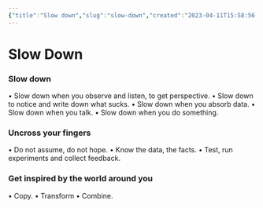 ```yaml
---
{"title":"Slow down","slug":"slow-down","created":"2023-04-11T15:58:56.000Z","updated":"2024-12-24T15:47:29.258+01:00","dg-publish":true,"dg-list-home":true,"project":["[[noobthink.com]]"],"tags":[],"excerpt":"Often, the faster you try to go, the slower you get. Try the opposite: slow down.","permalink":"/projects/digital-garden/articles/slow-down/","dgPassFrontmatter":true}
---
```


# Slow Down
### Slow down

• Slow down when you observe and listen, to get perspective.
• Slow down to notice and write down what sucks.
• Slow down when you absorb data.
• Slow down when you talk.
• Slow down when you do something.

### Uncross your fingers

• Do not assume, do not hope.
• Know the data, the facts.
• Test, run experiments and collect feedback.

### Get inspired by the world around you

• Copy.
• Transform
• Combine.

